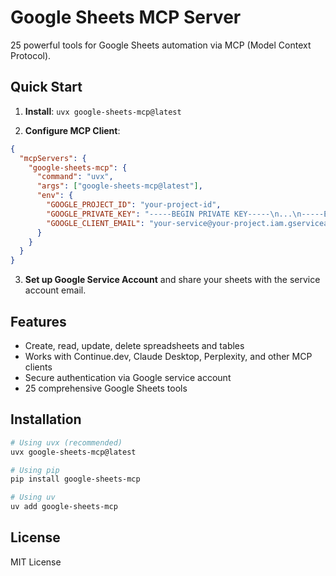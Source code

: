 # Google Sheets MCP Server

25 powerful tools for Google Sheets automation via MCP (Model Context Protocol).

## Quick Start

1. **Install**: `uvx google-sheets-mcp@latest`

2. **Configure MCP Client**:
```json
{
  "mcpServers": {
    "google-sheets-mcp": {
      "command": "uvx",
      "args": ["google-sheets-mcp@latest"],
      "env": {
        "GOOGLE_PROJECT_ID": "your-project-id",
        "GOOGLE_PRIVATE_KEY": "-----BEGIN PRIVATE KEY-----\n...\n-----END PRIVATE KEY-----\n",
        "GOOGLE_CLIENT_EMAIL": "your-service@your-project.iam.gserviceaccount.com"
      }
    }
  }
}
```

3. **Set up Google Service Account** and share your sheets with the service account email.

## Features

- Create, read, update, delete spreadsheets and tables
- Works with Continue.dev, Claude Desktop, Perplexity, and other MCP clients
- Secure authentication via Google service account
- 25 comprehensive Google Sheets tools

## Installation

```bash
# Using uvx (recommended)
uvx google-sheets-mcp@latest

# Using pip
pip install google-sheets-mcp

# Using uv
uv add google-sheets-mcp
```

## License

MIT License 